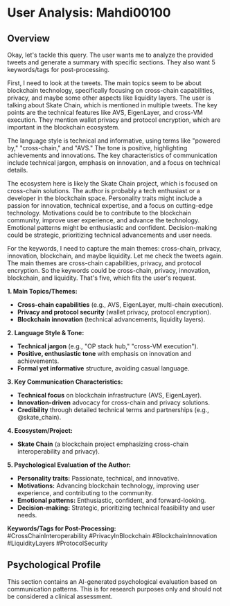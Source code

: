 # User Analysis: Mahdi00100

## Overview

<think>
Okay, let's tackle this query. The user wants me to analyze the provided tweets and generate a summary with specific sections. They also want 5 keywords/tags for post-processing. 

First, I need to look at the tweets. The main topics seem to be about blockchain technology, specifically focusing on cross-chain capabilities, privacy, and maybe some other aspects like liquidity layers. The user is talking about Skate Chain, which is mentioned in multiple tweets. The key points are the technical features like AVS, EigenLayer, and cross-VM execution. They mention wallet privacy and protocol encryption, which are important in the blockchain ecosystem.

The language style is technical and informative, using terms like "powered by," "cross-chain," and "AVS." The tone is positive, highlighting achievements and innovations. The key characteristics of communication include technical jargon, emphasis on innovation, and a focus on technical details.

The ecosystem here is likely the Skate Chain project, which is focused on cross-chain solutions. The author is probably a tech enthusiast or a developer in the blockchain space. Personality traits might include a passion for innovation, technical expertise, and a focus on cutting-edge technology. Motivations could be to contribute to the blockchain community, improve user experience, and advance the technology. Emotional patterns might be enthusiastic and confident. Decision-making could be strategic, prioritizing technical advancements and user needs.

For the keywords, I need to capture the main themes: cross-chain, privacy, innovation, blockchain, and maybe liquidity. Let me check the tweets again. The main themes are cross-chain capabilities, privacy, and protocol encryption. So the keywords could be cross-chain, privacy, innovation, blockchain, and liquidity. That's five, which fits the user's request.
</think>

**1. Main Topics/Themes:**  
- **Cross-chain capabilities** (e.g., AVS, EigenLayer, multi-chain execution).  
- **Privacy and protocol security** (wallet privacy, protocol encryption).  
- **Blockchain innovation** (technical advancements, liquidity layers).  

**2. Language Style & Tone:**  
- **Technical jargon** (e.g., "OP stack hub," "cross-VM execution").  
- **Positive, enthusiastic tone** with emphasis on innovation and achievements.  
- **Formal yet informative** structure, avoiding casual language.  

**3. Key Communication Characteristics:**  
- **Technical focus** on blockchain infrastructure (AVS, EigenLayer).  
- **Innovation-driven** advocacy for cross-chain and privacy solutions.  
- **Credibility** through detailed technical terms and partnerships (e.g., @skate_chain).  

**4. Ecosystem/Project:**  
- **Skate Chain** (a blockchain project emphasizing cross-chain interoperability and privacy).  

**5. Psychological Evaluation of the Author:**  
- **Personality traits:** Passionate, technical, and innovative.  
- **Motivations:** Advancing blockchain technology, improving user experience, and contributing to the community.  
- **Emotional patterns:** Enthusiastic, confident, and forward-looking.  
- **Decision-making:** Strategic, prioritizing technical feasibility and user needs.  

**Keywords/Tags for Post-Processing:**  
#CrossChainInteroperability #PrivacyInBlockchain #BlockchainInnovation #LiquidityLayers #ProtocolSecurity

## Psychological Profile

This section contains an AI-generated psychological evaluation based on communication patterns. This is for research purposes only and should not be considered a clinical assessment.
